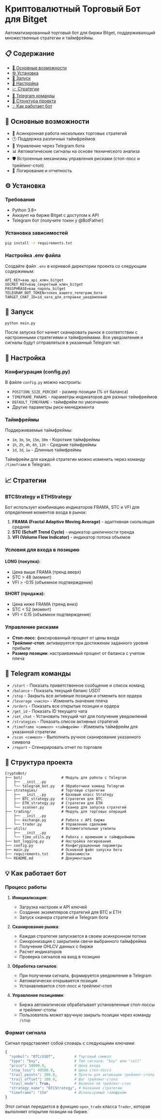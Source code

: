 # Криптовалютный Торговый Бот для Bitget

Автоматизированный торговый бот для биржи Bitget, поддерживающий множественные стратегии и таймфреймы.

## 📋 Содержание

- [🔑 Основные возможности](#основные-возможности)
- [⚙️ Установка](#установка)
- [🚀 Запуск](#запуск)
- [🔧 Настройка](#настройка)
- [📈 Стратегии](#стратегии)
- [📱 Telegram команды](#telegram-команды)
- [🧩 Структура проекта](#структура-проекта)
- [💡 Как работает бот](#как-работает-бот)

## 🔑 Основные возможности

- 🔄 Асинхронная работа нескольких торговых стратегий
- 🕒 Поддержка различных таймфреймов
- 🤖 Управление через Telegram бота
- 📊 Автоматические сигналы на основе технического анализа
- 🛡️ Встроенные механизмы управления рисками (стоп-лосс и трейлинг-стоп)
- 📝 Логирование и отчетность

## ⚙️ Установка

### Требования

- Python 3.8+
- Аккаунт на бирже Bitget с доступом к API
- Telegram бот (получите токен у @BotFather)

### Установка зависимостей

```bash
pip install -r requirements.txt
```

### Настройка .env файла

Создайте файл `.env` в корневой директории проекта со следующим содержимым:

```
API_KEY=ваш_api_ключ_bitget
SECRET_KEY=ваш_секретный_ключ_bitget
PASSPHRASE=ваш_пароль_bitget
TELEGRAM_BOT_TOKEN=токен_вашего_телеграм_бота
TARGET_CHAT_ID=id_чата_для_отправки_уведомлений
```

## 🚀 Запуск

```bash
python main.py
```

После запуска бот начнет сканировать рынок в соответствии с настроенными стратегиями и таймфреймами. Все уведомления и сигналы будут отправляться в указанный Telegram чат.

## 🔧 Настройка

### Конфигурация (config.py)

В файле `config.py` можно настроить:

- `POSITION_SIZE_PERCENT` - размер позиции (% от баланса)
- `TIMEFRAME_PARAMS` - параметры индикаторов для разных таймфреймов
- `DEFAULT_TIMEFRAME` - таймфрейм по умолчанию
- Другие параметры риск-менеджмента

### Таймфреймы

Поддерживаемые таймфреймы:
- `1m`, `3m`, `5m`, `15m`, `30m` - Короткие таймфреймы
- `1h`, `2h`, `4h`, `6h`, `12h` - Средние таймфреймы
- `1d`, `3d`, `1w` - Длинные таймфреймы

Таймфрейм для каждой стратегии можно изменить через команду `/timeframe` в Telegram.

## 📈 Стратегии

### BTCStrategy и ETHStrategy

Бот использует комбинацию индикаторов FRAMA, STC и VFI для определения моментов входа в рынок:

1. **FRAMA (Fractal Adaptive Moving Average)** - адаптивная скользящая средняя
2. **STC (Schaff Trend Cycle)** - индикатор цикличности тренда
3. **VFI (Volume Flow Indicator)** - индикатор потока объемов

### Условия для входа в позицию

#### LONG (покупка):
- Цена выше FRAMA (тренд вверх)
- STC > 48 (момент)
- VFI > -0.15 (объемное подтверждение)

#### SHORT (продажа):
- Цена ниже FRAMA (тренд вниз)
- STC < 52 (момент)
- VFI < 0.15 (объемное подтверждение)

### Управление рисками

- **Стоп-лосс**: фиксированный процент от цены входа
- **Трейлинг-стоп**: активируется при достижении заданного уровня прибыли
- **Размер позиции**: настраиваемый процент от баланса с учетом плеча

## 📱 Telegram команды

- `/start` - Показать приветственное сообщение и список команд
- `/balance` - Показать текущий баланс USDT
- `/stop` - Закрыть все активные позиции и отменить все ордера
- `/leverage <число>` - Изменить значение плеча
- `/orders` - Показать все открытые позиции и ордера
- `/get_id` - Показать ID текущего чата
- `/set_chat` - Установить текущий чат для получения уведомлений
- `/strategies` - Показать список активных стратегий
- `/timeframe <символ> <таймфрейм>` - Изменить таймфрейм для указанной стратегии
- `/scan <символ>` - Выполнить ручное сканирование указанного символа
- `/report` - Сгенерировать отчет по торговле

## 🧩 Структура проекта

```
CryptoBot/
├── bot/                  # Модуль для работы с Telegram
│   ├── __init__.py
│   └── telegram_bot.py   # Обработчики команд Telegram
├── strategies/           # Торговые стратегии
│   ├── __init__.py       # Базовый класс Strategy
│   ├── BTC_strategy.py   # Стратегия для BTC
│   ├── ETH_strategy.py   # Стратегия для ETH
│   └── scanner.py        # Сканер для запуска стратегий
├── trading/              # Модуль для торговых операций
│   ├── __init__.py
│   ├── exchange.py       # Работа с API биржи
│   └── trader.py         # Управление сделками
├── utils/                # Вспомогательные утилиты
│   ├── __init__.py
│   └── time_utils.py     # Работа с временем и таймфреймами
├── bot_logging.py        # Настройка логирования
├── config.py             # Конфигурационные параметры
├── main.py               # Основной файл запуска бота
├── requirements.txt      # Зависимости
└── README.md             # Документация
```

## 💡 Как работает бот

### Процесс работы

1. **Инициализация**:
   - Загрузка настроек и API ключей
   - Создание экземпляров стратегий для BTC и ETH
   - Запуск сканера стратегий и Telegram бота

2. **Сканирование рынка**:
   - Каждая стратегия запускается в своем асинхронном потоке
   - Синхронизация с закрытием свечи выбранного таймфрейма
   - Получение OHLCV данных с биржи
   - Расчет индикаторов
   - Проверка сигналов на вход в позицию

3. **Обработка сигналов**:
   - При получении сигнала, формируется уведомление в Telegram
   - Автоматически открывается позиция
   - Устанавливается стоп-лосс и трейлинг-стоп

4. **Управление позициями**:
   - Биржа автоматически обрабатывает установленные стоп-лоссы и трейлинг-стопы
   - Пользователь может вручную закрыть позиции через команду `/stop`

### Формат сигнала

Сигнал представляет собой словарь с следующими ключами:

```python
{
  "symbol": "BTC/USDT",         # Торговый символ
  "type": "buy",                # Тип сигнала: "buy" или "sell"
  "price": 50000.0,             # Цена входа
  "stop_loss": 49500.0,         # Цена стоп-лосса
  "trail_points": 200.0,        # Пункты для активации трейлинг-стопа
  "trail_offset": 100.0,        # Шаг трейлинг-стопа
  "trail_mode": True,           # Включен ли трейлинг-стоп
  "strategy_name": "BTCStrategy", # Название стратегии
  "timeframe": "15m"            # Используемый таймфрейм
}
```

Этот сигнал передается в функцию `open_trade` класса `Trader`, которая выполняет открытие позиции на бирже.